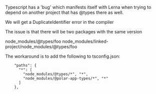 Typescript has a 'bug' which manifests itself with Lerna when trying to depend
on another project that has @types there as well.

We will get a DuplicateIdentifier error in the compiler

The issue is that there will be two packages with the same version

node_modules/@types/foo
node_modules/linked-project/node_modules/@types/foo

The workaround is to add the following to tsconfig.json:

```text
    "paths": {
      "*": [
        "node_modules/@types/*", "*",
        "node_modules/@polar-app-types/*", "*"
      ]
    },

```
